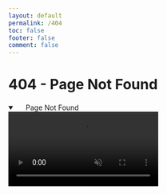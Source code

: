 ```yaml
---
layout: default
permalink: /404
toc: false
footer: false
comment: false
---
```


# 404 - Page Not Found

<details open="" class="details-reset border rounded-2">
<summary class="px-3 py-2 border-bottom">
<svg aria-hidden="true" viewBox="0 0 16 16" version="1.1" data-view-component="true" height="16" width="16" class="octicon octicon-device-camera-video">
<path fill-rule="evenodd" d="..."></path>
</svg>
<span aria-label="Video description Page Not Found" class="m-1">Page Not Found</span>
<span class="dropdown-caret"></span>
</summary>
<video loop controls muted src="/src/assets/img/1.mp4" data-canonical-src="/src/assets/img/1.mp4" frameborder="0" allow="accelerometer; autoplay; clipboard-write; encrypted-media; gyroscope; picture-in-picture; allowfullscreen" class="d-block rounded-bottom-2 width-fit" style="max-height:640px;"> </video></details>
